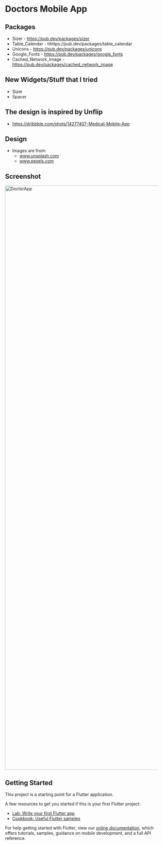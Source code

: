 # Doctors Mobile App

## Packages
- Sizer - https://pub.dev/packages/sizer
- Table_Calendar - hhttps://pub.dev/packages/table_calendar
- Unicons - https://pub.dev/packages/unicons
- Google_Fonts - https://pub.dev/packages/google_fonts
- Cached_Network_Image - https://pub.dev/packages/cached_network_image

## New Widgets/Stuff that I tried
- Sizer
- Spacer

 ## The design is inspired by Unflip
- https://dribbble.com/shots/14277407-Medical-Mobile-App

## Design
- Images are from:
  - www.unsplash.com
  - www.pexels.com

## Screenshot
<img width="1920" alt="DoctorApp" src="https://user-images.githubusercontent.com/44742460/140801921-3144c61c-406a-4439-ac29-abc215ba2643.png">

## Getting Started

This project is a starting point for a Flutter application.

A few resources to get you started if this is your first Flutter project:

- [Lab: Write your first Flutter app](https://flutter.dev/docs/get-started/codelab)
- [Cookbook: Useful Flutter samples](https://flutter.dev/docs/cookbook)

For help getting started with Flutter, view our
[online documentation](https://flutter.dev/docs), which offers tutorials,
samples, guidance on mobile development, and a full API reference.
